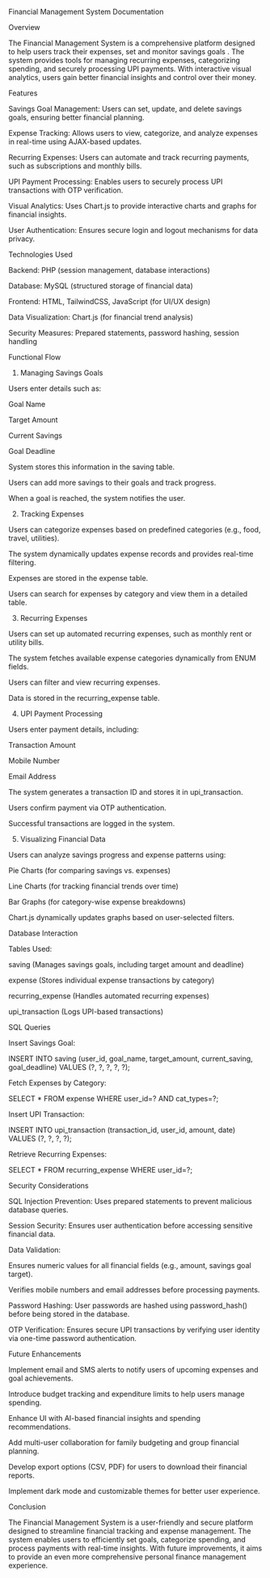 Financial Management System Documentation

Overview

The Financial Management System is a comprehensive platform designed to help users track their expenses, set and monitor savings goals . The system provides tools for managing recurring expenses, categorizing spending, and securely processing UPI payments. With interactive visual analytics, users gain better financial insights and control over their money.

Features

Savings Goal Management: Users can set, update, and delete savings goals, ensuring better financial planning.

Expense Tracking: Allows users to view, categorize, and analyze expenses in real-time using AJAX-based updates.

Recurring Expenses: Users can automate and track recurring payments, such as subscriptions and monthly bills.

UPI Payment Processing: Enables users to securely process UPI transactions with OTP verification.

Visual Analytics: Uses Chart.js to provide interactive charts and graphs for financial insights.

User Authentication: Ensures secure login and logout mechanisms for data privacy.

Technologies Used

Backend: PHP (session management, database interactions)

Database: MySQL (structured storage of financial data)

Frontend: HTML, TailwindCSS, JavaScript (for UI/UX design)

Data Visualization: Chart.js (for financial trend analysis)

Security Measures: Prepared statements, password hashing, session handling

Functional Flow

1. Managing Savings Goals

Users enter details such as:

Goal Name

Target Amount

Current Savings

Goal Deadline

System stores this information in the saving table.

Users can add more savings to their goals and track progress.

When a goal is reached, the system notifies the user.

2. Tracking Expenses

Users can categorize expenses based on predefined categories (e.g., food, travel, utilities).

The system dynamically updates expense records and provides real-time filtering.

Expenses are stored in the expense table.

Users can search for expenses by category and view them in a detailed table.

3. Recurring Expenses

Users can set up automated recurring expenses, such as monthly rent or utility bills.

The system fetches available expense categories dynamically from ENUM fields.

Users can filter and view recurring expenses.

Data is stored in the recurring_expense table.

4. UPI Payment Processing

Users enter payment details, including:

Transaction Amount

Mobile Number

Email Address

The system generates a transaction ID and stores it in upi_transaction.

Users confirm payment via OTP authentication.

Successful transactions are logged in the system.

5. Visualizing Financial Data

Users can analyze savings progress and expense patterns using:

Pie Charts (for comparing savings vs. expenses)

Line Charts (for tracking financial trends over time)

Bar Graphs (for category-wise expense breakdowns)

Chart.js dynamically updates graphs based on user-selected filters.

Database Interaction

Tables Used:

saving (Manages savings goals, including target amount and deadline)

expense (Stores individual expense transactions by category)

recurring_expense (Handles automated recurring expenses)

upi_transaction (Logs UPI-based transactions)

SQL Queries

Insert Savings Goal:

INSERT INTO saving (user_id, goal_name, target_amount, current_saving, goal_deadline)
VALUES (?, ?, ?, ?, ?);

Fetch Expenses by Category:

SELECT * FROM expense WHERE user_id=? AND cat_types=?;

Insert UPI Transaction:

INSERT INTO upi_transaction (transaction_id, user_id, amount, date)
VALUES (?, ?, ?, ?);

Retrieve Recurring Expenses:

SELECT * FROM recurring_expense WHERE user_id=?;

Security Considerations

SQL Injection Prevention: Uses prepared statements to prevent malicious database queries.

Session Security: Ensures user authentication before accessing sensitive financial data.

Data Validation:

Ensures numeric values for all financial fields (e.g., amount, savings goal target).

Verifies mobile numbers and email addresses before processing payments.

Password Hashing: User passwords are hashed using password_hash() before being stored in the database.

OTP Verification: Ensures secure UPI transactions by verifying user identity via one-time password authentication.

Future Enhancements

Implement email and SMS alerts to notify users of upcoming expenses and goal achievements.

Introduce budget tracking and expenditure limits to help users manage spending.

Enhance UI with AI-based financial insights and spending recommendations.

Add multi-user collaboration for family budgeting and group financial planning.

Develop export options (CSV, PDF) for users to download their financial reports.

Implement dark mode and customizable themes for better user experience.

Conclusion

The Financial Management System is a user-friendly and secure platform designed to streamline financial tracking and expense management. The system enables users to efficiently set goals, categorize spending, and process payments with real-time insights. With future improvements, it aims to provide an even more comprehensive personal finance management experience.

